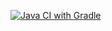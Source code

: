 [![Java CI with Gradle](https://github.com/OlesyaSumatokhina/SeleniumTestApplicationCard/actions/workflows/gradle.yml/badge.svg)](https://github.com/OlesyaSumatokhina/SeleniumTestApplicationCard/actions/workflows/gradle.yml)
